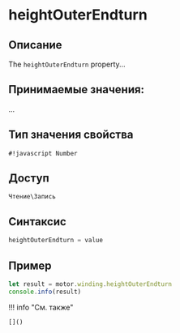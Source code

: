 # heightOuterEndturn

## Описание
The `heightOuterEndturn` property...

## Принимаемые значения:
...

## Тип значения свойства
`#!javascript Number`

## Доступ
`Чтение\Запись`

## Синтаксис
```javascript
heightOuterEndturn = value
```

## Пример
```javascript linenums="1"
let result = motor.winding.heightOuterEndturn
console.info(result)
```

!!! info "См. также"

    []()

